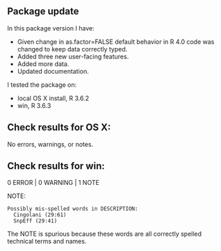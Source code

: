 ## Package update
In this package version I have:

* Given change in as.factor=FALSE default behavior in R 4.0 code was changed to keep data correctly typed. 
* Added three new user-facing features. 
* Added more data.
* Updated documentation.

I tested the package on: 
* local OS X install, R 3.6.2
* win, R 3.6.3

## Check results for OS X:
No errors, warnings, or notes.

## Check results for win:
0 ERROR | 0 WARNING | 1 NOTE

NOTE: 
```
Possibly mis-spelled words in DESCRIPTION:
  Cingolani (29:61)
  SnpEff (29:41)
```

The NOTE is spurious because these words are all correctly spelled technical terms and names.

